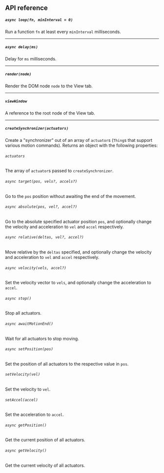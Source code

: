 ## API reference

##### `async loop(fn, minInterval = 0)`

Run a function `fn` at least every `minInterval` milliseconds.

---

##### `async delay(ms)`

Delay for `ms` milliseconds.

---

##### `render(node)`

Render the DOM node `node` to the View tab.

---

##### `viewWindow`

A reference to the root node of the View tab.

---

##### `createSynchronizer(actuators)`

Create a "synchronizer" out of an array of `actuator`s (`Thing`s that support various motion commands). Returns an object with the following properties:

###### `actuators`

The array of `actuator`s passed to `createSynchronizer`.

###### `async target(pos, vels?, accels?)`

Go to the `pos` position without awaiting the end of the movement.


###### `async absolute(pos, vel?, accel?)`

Go to the absolute specified actuator position `pos`, and optionally change the velocity and acceleration to `vel` and `accel` respectively.

###### `async relative(deltas, vel?, accel?)`

Move relative by the `deltas` specified, and optionally change the velocity and acceleration to `vel` and `accel` respectively.

###### `async velocity(vels, accel?)`

Set the velocity vector to `vels`, and optionally change the acceleration to `accel`.

###### `async stop()`

Stop all actuators.

###### `async awaitMotionEnd()`

Wait for all actuators to stop moving.

###### `async setPosition(pos)`

Set the position of all actuators to the respective value in `pos`.

###### `setVelocity(vel)`

Set the velocity to `vel`.

###### `setAccel(accel)`

Set the acceleration to `accel`.

###### `async getPosition()`

Get the current position of all actuators.

###### `async getVelocity()`

Get the current velocity of all actuators.